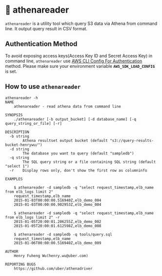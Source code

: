 # :shell: athenareader

`athenareader` is a utility tool which query S3 data via Athena from command line. It output query result in CSV format.

## Authentication Method

To avoid exposing access keys(Access Key ID and Secret Access Key) in command line, `athenareader` use [AWS CLI Config For Authentication](https://github.com/uber/athenadriver#use-aws-cli-config-for-authentication) method. Please make sure your environment variable **`AWS_SDK_LOAD_CONFIG`** is set.

## How to use `athenareader`

```
athenareader -h
NAME
	athenareader - read athena data from command line

SYNOPSIS
	./athenareader [-b output_bucket] [-d database_name] [-q query_string_or_file] [-r]

DESCRIPTION
  -b string
    	Athena resultset output bucket (default "s3://query-results-bucket-henrywu/")
  -d string
    	The database you want to query (default "sampledb")
  -q string
    	The SQL query string or a file containing SQL string (default "select 1")
  -r	Display rows only, don't show the first row as columninfo

EXAMPLES

	$ athenareader -d sampledb -q "select request_timestamp,elb_name from elb_logs limit 2"
	request_timestamp,elb_name
	2015-01-03T00:00:00.516940Z,elb_demo_004
	2015-01-03T00:00:00.902953Z,elb_demo_004

	$ athenareader -d sampledb -q "select request_timestamp,elb_name from elb_logs limit 2" -r
	2015-01-05T20:00:01.206255Z,elb_demo_002
	2015-01-05T20:00:01.612598Z,elb_demo_008

	$ athenareader -d sampledb -q tools/query.sql
	request_timestamp,elb_name
	2015-01-06T00:00:00.516940Z,elb_demo_009

AUTHOR
	Henry Fuheng Wu(henry.wu@uber.com)

REPORTING BUGS
	https://github.com/uber/athenadriver
```
